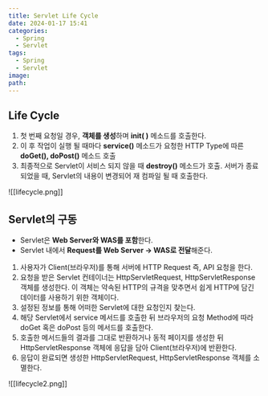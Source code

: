 ```yaml
---
title: Servlet Life Cycle
date: 2024-01-17 15:41
categories:
  - Spring
  - Servlet
tags:
  - Spring
  - Servlet
image: 
path:
---
```



## Life Cycle
1. 첫 번째 요청일 경우, **객체를 생성**하며 **init( )** 메소드를 호출한다.
2. 이 후 작업이 실행 될 때마다 **service()** 메소드가 요청한 HTTP Type에 따른 **doGet(), doPost()** 메소드 호출
3. 최종적으로 Servlet이 서비스 되지 않을 때 **destroy()** 메소드가 호출. 서버가 종료되었을 때, Servlet의 내용이 변경되어 재 컴파일 될 때 호출한다.

![[lifecycle.png]]

## Servlet의 구동
- Servlet은 **Web Server와 WAS를 포함**한다.
- Servlet 내에서 **Request를 Web Server → WAS로 전달**해준다.

1. 사용자가 Client(브라우저)를 통해 서버에 HTTP Request 즉, API 요청을 한다.
2. 요청을 받은 Servlet 컨테이너는 HttpServletRequest, HttpServletResponse 객체를 생성한다. 이 객체는 약속된 HTTP의 규격을 맞추면서 쉽게 HTTP에 담긴 데이터를 사용하기 위한 객체이다.
3. 설정된 정보를 통해 어떠한 Servlet에 대한 요청인지 찾는다.
4. 해당 Servlet에서 service 메서드를 호출한 뒤 브라우저의 요청 Method에 따라 doGet 혹은 doPost 등의 메서드를 호출한다.
5. 호출한 메서드들의 결과를 그대로 반환하거나 동적 페이지를 생성한 뒤 HttpServletResponse 객체에 응답을 담아 Client(브라우저)에 반환한다.
6. 응답이 완료되면 생성한 HttpServletRequest, HttpServletResponse 객체를 소멸한다.

![[lifecycle2.png]]